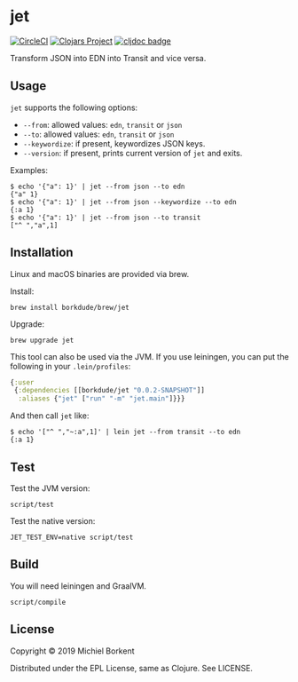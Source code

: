 # jet

[![CircleCI](https://circleci.com/gh/borkdude/jet/tree/master.svg?style=shield)](https://circleci.com/gh/borkdude/jet/tree/master)
[![Clojars Project](https://img.shields.io/clojars/v/borkdude/jet.svg)](https://clojars.org/jet)
[![cljdoc badge](https://cljdoc.org/badge/borkdude/jet)](https://cljdoc.org/d/borkdude/jet/CURRENT)

Transform JSON into EDN into Transit and vice versa.

## Usage

`jet` supports the following options:

   - `--from`: allowed values: `edn`, `transit` or `json`
   - `--to`: allowed values: `edn`, `transit` or `json`
   - `--keywordize`: if present, keywordizes JSON keys.
   - `--version`: if present, prints current version of `jet` and exits.

Examples:

``` shellsession
$ echo '{"a": 1}' | jet --from json --to edn
{"a" 1}
$ echo '{"a": 1}' | jet --from json --keywordize --to edn
{:a 1}
$ echo '{"a": 1}' | jet --from json --to transit
["^ ","a",1]
```

## Installation

Linux and macOS binaries are provided via brew.

Install:

    brew install borkdude/brew/jet

Upgrade:

    brew upgrade jet

This tool can also be used via the JVM. If you use leiningen, you can put the
following in your `.lein/profiles`:

``` clojure
{:user
 {:dependencies [[borkdude/jet "0.0.2-SNAPSHOT"]]
  :aliases {"jet" ["run" "-m" "jet.main"]}}}
```

And then call `jet` like:

``` shellsession
$ echo '["^ ","~:a",1]' | lein jet --from transit --to edn
{:a 1}
```

## Test

Test the JVM version:

    script/test

Test the native version:

    JET_TEST_ENV=native script/test

## Build

You will need leiningen and GraalVM.

    script/compile

## License

Copyright © 2019 Michiel Borkent

Distributed under the EPL License, same as Clojure. See LICENSE.
